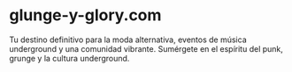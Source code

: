# glunge-y-glory.com
Tu destino definitivo para la moda alternativa, eventos de música underground y una comunidad vibrante. Sumérgete en el espíritu del punk, grunge y la cultura underground.
